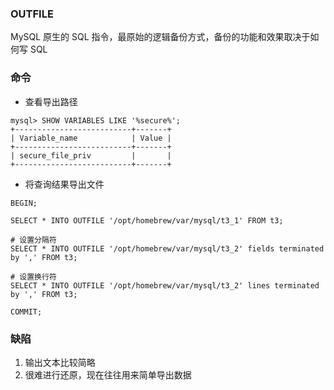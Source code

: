 ### OUTFILE

MySQL 原生的 SQL 指令，最原始的逻辑备份方式，备份的功能和效果取决于如何写 SQL


### 命令

* 查看导出路径

```mysql
mysql> SHOW VARIABLES LIKE '%secure%';
+--------------------------+-------+
| Variable_name            | Value |
+--------------------------+-------+
| secure_file_priv         |       |
+--------------------------+-------+
```

* 将查询结果导出文件

```mysql
BEGIN;

SELECT * INTO OUTFILE '/opt/homebrew/var/mysql/t3_1' FROM t3;

# 设置分隔符
SELECT * INTO OUTFILE '/opt/homebrew/var/mysql/t3_2' fields terminated by ',' FROM t3;

# 设置换行符
SELECT * INTO OUTFILE '/opt/homebrew/var/mysql/t3_2' lines terminated by ',' FROM t3;

COMMIT;
```


### 缺陷

1. 输出文本比较简略
2. 很难进行还原，现在往往用来简单导出数据

